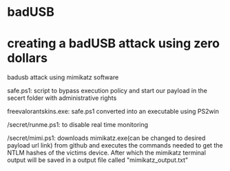 # badUSB 
# creating a badUSB attack using zero dollars 

badusb attack using mimikatz software

safe.ps1: script to bypass execution policy and start our payload in the secert folder with administrative rights 

freevalorantskins.exe: safe.ps1 converted into an executable using PS2win 

/secret/runme.ps1: to disable real time monitoring 

/secret/mimi.ps1: downloads mimikatz.exe(can be changed to desired payload url link) from github and executes the commands needed to get the NTLM hashes of the victims device. After which the mimikatz terminal output will be saved in a output file called "mimikatz_output.txt"
